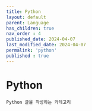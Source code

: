 ```yaml
---
title: Python
layout: default
parent: Language
has_children: true
nav_order : 4
published_date: 2024-04-07
last_modified_date: 2024-04-07
permalink: 'python'
published : true
---
```


# Python

`Python 글을 작성하는 카테고리`
